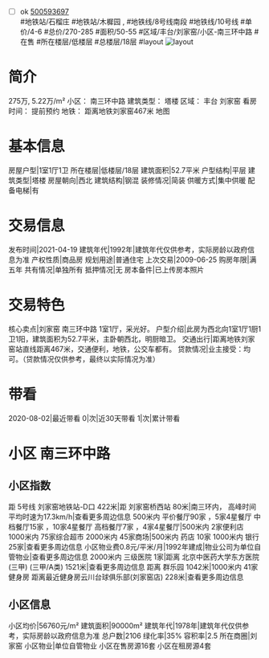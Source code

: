 - [ ] ok [500593697](https://bj.5i5j.com/ershoufang/500593697.html)  
 #地铁站/石榴庄 #地铁站/木樨园 ,  #地铁线/8号线南段 #地铁线/10号线
#单价/4-6 #总价/270-285 #面积/50-55   #区域/丰台/刘家窑/小区-南三环中路 #在售 #所在楼层/低楼层 #总楼层/18层 #layout 
![layout](http://image2.5i5j.com//group1/M00/D9/72/CgqJMl6f7_qAW9kxAAF2L6aPc20007.jpg_P5.jpg) 
# 简介 
 275万,  5.22万/m² 
小区： 南三环中路
建筑类型： 塔楼
区域： 丰台 刘家窑
看房时间： 提前预约
地铁： 距离地铁刘家窑467米 地图
# 基本信息 
 房屋户型|1室1厅1卫
所在楼层|低楼层/18层
建筑面积|52.7平米
户型结构|平层
建筑类型|塔楼
房屋朝向|西北
建筑结构|钢混
装修情况|简装
供暖方式|集中供暖
配备电梯|有
# 交易信息 
 发布时间|2021-04-19
建筑年代|1992年|建筑年代仅供参考，实际房龄以政府信息为准
产权性质|商品房
规划用途|普通住宅
上次交易|2009-06-25
购房年限|满五年
共有情况|单独所有
抵押情况|无
房本备件|已上传房本照片
# 交易特色 
 核心卖点|刘家窑 南三环中路 1室1厅，采光好。
户型介绍|此房为西北向1室1厅1厨1卫1阳，建筑面积为52.7平米，主卧朝西北，明厨暗卫。
交通出行|距离地铁刘家窑站直线距离467米，交通便利，地铁，公交车都有。
贷款情况|业主接受：均可。（贷款情况仅供参考，最终以实际情况为准）
# 带看 
 2020-08-02|最近带看	 0|次|近30天带看	 1|次|累计带看
# 小区 南三环中路
## 小区指数 
 距 5号线 刘家窑地铁站-D口 422米|距 刘家窑桥西站 80米|南三环内， 高峰时间平均时速为17.3km/h|查看更多周边信息
500米内 平价餐厅90家 ，5家4星餐厅
中档餐厅15家 ，10家4星餐厅
高档餐厅7家 ，4家4星餐厅|500米内 2家便利店
1000米内 75家综合超市
2000米内 45家商场|500米内 药店 10家
1000米内 银行 25家|查看更多周边信息
小区物业费0.8元/平米/月|1992年建成|物业公司为单位自管物业|查看更多周边信息
2000米内 三级医院 1家|距离 北京中医药大学东方医院(三甲) (三甲/A类) 1521米|查看更多周边信息
距离 群乐园 1042米|1000米内 41家 健身房
距离最近健身房云川台球俱乐部(刘家窑店) 228米|查看更多周边信息
## 小区信息 
 小区均价|56760元/m²
建筑面积|90000m²
建筑年代|1978年|建筑年代仅供参考，实际房龄以政府信息为准
总户数|2106
绿化率|35%
容积率|2.5
所在商圈|刘家窑
小区物业|单位自管物业
小区在售房源16套
小区在租房源4套
